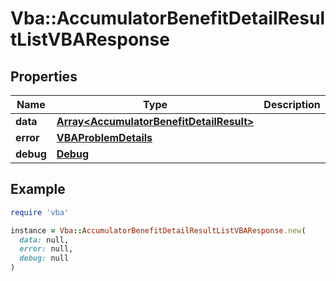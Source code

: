 # Vba::AccumulatorBenefitDetailResultListVBAResponse

## Properties

| Name | Type | Description | Notes |
| ---- | ---- | ----------- | ----- |
| **data** | [**Array&lt;AccumulatorBenefitDetailResult&gt;**](AccumulatorBenefitDetailResult.md) |  | [optional] |
| **error** | [**VBAProblemDetails**](VBAProblemDetails.md) |  | [optional] |
| **debug** | [**Debug**](Debug.md) |  | [optional] |

## Example

```ruby
require 'vba'

instance = Vba::AccumulatorBenefitDetailResultListVBAResponse.new(
  data: null,
  error: null,
  debug: null
)
```

